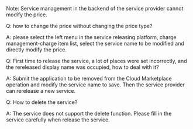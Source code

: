 Note: Service management in the backend of the service provider cannot modify the price.



Q: how to change the price without changing the price type?

A: please select the left menu in the service releasing platform, charge management-charge item list, select the service name to be modified and directly modify the price.



Q: First time to release the service, a lot of places were set incorrectly, and the rereleased display name was occupied, how to deal with it?

A: Submit the application to be removed from the Cloud Marketplace operation and modify the service name to save. Then the service provider can rerelease a new service.



Q: How to delete the service?

A: The service does not support the delete function. Please fill in the service carefully when release the service.
